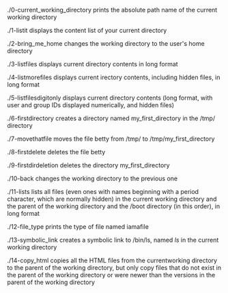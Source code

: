 ./0-current_working_directory prints the absolute path name of the current working directory

./1-listit displays the content list of your current directory

./2-bring_me_home changes the working directory to the user's home directory

./3-listfiles displays current directory contents in long format

./4-listmorefiles displays current irectory contents, including hidden files, in long format

./5-listfilesdigitonly displays current directory contents (long format, with user and group IDs displayed numerically, and hidden files)

./6-firstdirectory creates a directory named my_first_directory in the /tmp/ directory

./7-movethatfile moves the file betty from /tmp/ to /tmp/my_first_directory

./8-firstdelete deletes the file betty

./9-firstdirdeletion deletes the directory my_first_directory

./10-back changes the working directory to the previous one

./11-lists lists all files (even ones with names beginning with a period character, which are normally hidden) in the current working directory and the parent of the working directory and the /boot directory (in this order), in long format

./12-file_type prints the type of file named iamafile

./13-symbolic_link creates a symbolic link to /bin/ls, named _ls_ in the current working directory

./14-copy_html copies all the HTML files from the currentworking directory to the parent of the working directory, but only copy files that do not exist in the parent of the working directory or were newer than the versions in the parent of the working directory
